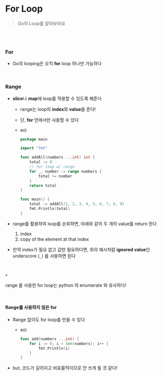 # For Loop

> Go의 Loop를 알아보아요

<br>

<br>

### For

- Go의 looping은 오직 **for** loop 하나만 가능하다

<br>

### Range

- **slice**나 **map**에 loop를 적용할 수 있도록 해준다

  - range는 loop의 **index**와 **value**를 준다!

  - 단, **for** 안에서만 사용할 수 있다

  - ex) 

    ```go
    package main
    
    import "fmt"
    
    func addAll(numbers ...int) int {
    	total := 0
    	// for loop w/ range
    	for _, number := range numbers {
    		total += number
    	}
    	return total
    }
    
    func main() {
    	total := addAll(1, 2, 3, 4, 5, 6, 7, 8, 9)
    	fmt.Println(total)
    }
    
    ```

- range를 활용하여 loop를 순회하면, 아래와 같이 두 개의 value를 return 한다
  1. index
  2. copy of the element at that index
- 만약 index가 필요 없고 값만 필요하다면, 위의 예시처럼 **ignored value**인 underscore (`_`) 를 사용하면 된다

<br>

`+`

range 를 사용한 for loop는 python 의 enumerate 와 유사하다!

<br>

#### Range를 사용하지 않은 for 

- Range 없이도 for loop를 만들 수 있다

  - ex)

    ```go
    func add(numbers ...int) {
    	for i := 0; i < len(numbers); i++ {
    		fmt.Println(i)
    	}
    }
    ```

- but, 코드가 길어지고 비효율적이므로 안 쓰게 될 것 같다!